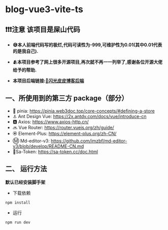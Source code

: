 # blog-vue3-vite-ts

## ❗❗❗注意 该项目是屎山代码
- **😅本人前端代码写的极烂,代码可读性为-999,可维护性为0.01(其中0.01代表的是我自己).**
- **🫂本项目参考了网上很多开源项目,再次就不再一一列举了,感谢各位开源大佬给予的帮助.**

- **本项目后端链接:[🔗闪光皮皮博客后端](https://github.com/guoxxxxxxx/flashpipi-blog-springboot)**


## 一、所使用到的第三方 package（部分）
- 🍍 pinia: https://pinia.web3doc.top/core-concepts/#defining-a-store
- ⚓ Ant Design Vue: https://2x.antdv.com/docs/vue/introduce-cn
- 🅰️ Axios: https://www.axios-http.cn/
- 🔜 Vue Router: https://router.vuejs.org/zh/guide/
- 🏵️ Element-Plus: https://element-plus.org/zh-CN/
- Ⓜ️ Md-editor-v3: https://github.com/imzbf/md-editor-v3/blob/develop/README-CN.md
- 🎄Sa-Token: https://sa-token.cc/doc.html



## 二、 运行方法

**默认已经安装脚手架**

- 下载依赖

``` shell
npm install
```

- 运行

``` shell
npm run dev
```

